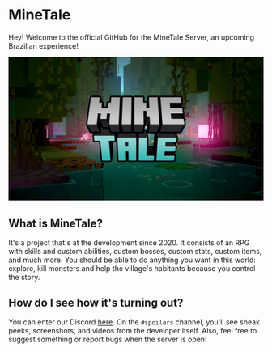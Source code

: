 # MineTale
Hey! Welcome to the official GitHub for the MineTale Server, an upcoming Brazilian experience!

<img src="../images/banner.png" width="640" />

## What is MineTale?
It's a project that's at the development since 2020. It consists of an RPG with skills and custom abilities, custom bosses, custom stats, custom items, and much more.
You should be able to do anything you want in this world: explore, kill monsters and help the village's habitants because you control the story.

## How do I see how it's turning out?
You can enter our Discord [here](https://discord.gg/QsQ5zC24Yd). On the `#spoilers` channel, you'll see sneak peeks, screenshots, and videos from the developer itself.
Also, feel free to suggest something or report bugs when the server is open!
